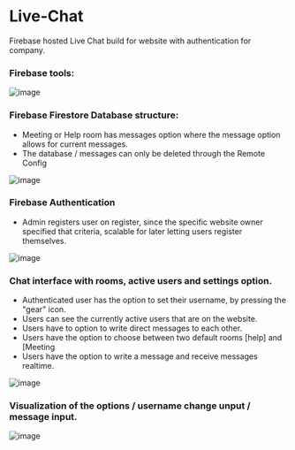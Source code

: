# Live-Chat
Firebase hosted Live Chat build for website with authentication for company. 
### Firebase tools:
![image](https://github.com/user-attachments/assets/0484e5fd-68ba-421c-9d82-f551df42a392)

### Firebase Firestore Database structure:
- Meeting or Help room has messages option where the message option allows for current messages.
- The database / messages can only be deleted through the Remote Config
  
![image](https://github.com/user-attachments/assets/fe9a57dc-0922-4031-a92a-3fade0057f4c)


### Firebase Authentication
- Admin registers user on register, since the specific website owner specified that criteria, scalable for
later letting users register themselves.


![image](https://github.com/user-attachments/assets/417969b3-c0cd-45ff-9f1b-0fabd9d954e6)






### Chat interface with rooms, active users and settings option.
- Authenticated user has the option to set their username, by pressing the "gear" icon.
- Users can see the currently active users that are on the website.
- Users have to option to write direct messages to each other.
- Users have the option to choose between two default rooms [help] and [Meeting
- Users have the option to write a message and receive messages realtime.


![image](https://github.com/user-attachments/assets/24ec4100-e4dc-4203-ac47-6c61ac9b5746)


### Visualization of the options / username change unput / message input.
![image](https://github.com/user-attachments/assets/752c0550-7adc-4fd8-bec6-eca94def71a0)



